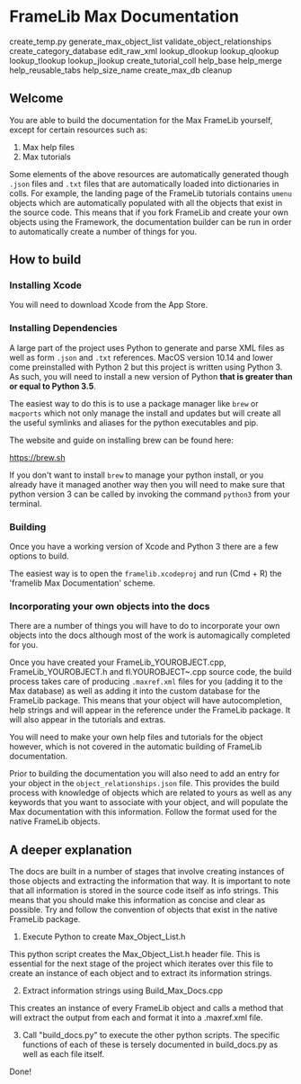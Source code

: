 # FrameLib Max Documentation

create_temp.py
generate_max_object_list
validate_object_relationships
create_category_database
edit_raw_xml
lookup_dlookup
lookup_qlookup
lookup_tlookup
lookup_jlookup
create_tutorial_coll
help_base
help_merge
help_reusable_tabs
help_size_name
create_max_db
cleanup

## Welcome
You are able to build the documentation for the Max FrameLib yourself, except for certain resources such as:

1. Max help files
2. Max tutorials

Some elements of the above resources are automatically generated though `.json` files and `.txt` files that are automatically loaded into dictionaries in colls. For example, the landing page of the FrameLib tutorials contains `umenu` objects which are automatically populated with all the objects that exist in the source code. This means that if you fork FrameLib and create your own objects using the Framework, the documentation builder can be run in order to automatically create a number of things for you.

## How to build

### Installing Xcode

You will need to download Xcode from the App Store. 

### Installing Dependencies

A large part of the project uses Python to generate and parse XML files as well as form `.json` and `.txt` references. MacOS version 10.14 and lower come preinstalled with Python 2 but this project is written using Python 3. As such, you will need to install a new version of Python **that is greater than or equal to Python 3.5**. 

The easiest way to do this is to use a package manager like `brew` or `macports` which not only manage the install and updates but will create all the useful symlinks and aliases for the python executables and pip.

The website and guide on installing brew can be found here: 

https://brew.sh

If you don't want to install `brew` to manage your python install, or you already have it managed another way then you will need to make sure that python version 3 can be called by invoking the command `python3` from your terminal.

### Building

Once you have a working version of Xcode and Python 3 there are a few options to build.

The easiest way is to open the `framelib.xcodeproj` and run (Cmd + R) the 'framelib Max Documentation' scheme. 

### Incorporating your own objects into the docs

There are a number of things you will have to do to incorporate your own objects into the docs although most of the work is automagically completed for you.

Once you have created your FrameLib_YOUROBJECT.cpp, FrameLib_YOUROBJECT.h and fl.YOUROBJECT~.cpp source code, the build process takes care of producing `.maxref.xml` files for you (adding it to the Max database) as well as adding it into the custom database for the FrameLib package. This means that your object will have autocompletion, help strings and will appear in the reference under the FrameLib package. It will also appear in the tutorials and extras.

You will need to make your own help files and tutorials for the object however, which is not covered in the automatic building of FrameLib documentation.

Prior to building the documentation you will also need to add an entry for your object in the `object_relationships.json` file. This provides the build process with knowledge of objects which are related to yours as well as any keywords that you want to associate with your object, and will populate the Max documentation with this information. Follow the format used for the native FrameLib objects. 


## A deeper explanation

The docs are built in a number of stages that involve creating instances of those objects and extracting the information that way. It is important to note that all information is stored in the source code itself as info strings. This means that you should make this information as concise and clear as possible. Try and follow the convention of objects that exist in the native FrameLib package. 

1. Execute Python to create Max_Object_List.h

This python script creates the Max_Object_List.h header file. This is essential for the next stage of the project which iterates over this file to create an instance of each object and to extract its information strings.

2. Extract information strings using Build_Max_Docs.cpp

This creates an instance of every FrameLib object and calls a method that will extract the output from each and format it into a .maxref.xml file.

3. Call "build_docs.py" to execute the other python scripts. The specific functions of each of these is tersely documented in build_docs.py as well as each file itself.

Done!
